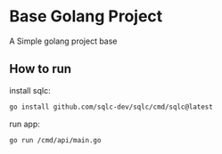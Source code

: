 
# Base Golang Project

A Simple golang project base




## How to run
    
install sqlc:
```bash
go install github.com/sqlc-dev/sqlc/cmd/sqlc@latest
```

run app:
```
go run /cmd/api/main.go
```

